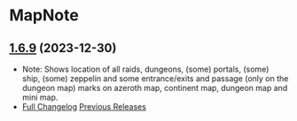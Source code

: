 # MapNote
## [1.6.9](https://github.com/Ssesmar/MapNote) (2023-12-30)
- Note: Shows location of all raids, dungeons, (some) portals, (some) ship, (some) zeppelin and some entrance/exits and passage (only on the dungeon map) marks on azeroth map, continent map, dungeon map and mini map.
- [Full Changelog](https://github.com/Ssesmar/MapNote/compare/1.6.8...1.6.9) [Previous Releases](https://github.com/Ssesmar/MapNote/releases)